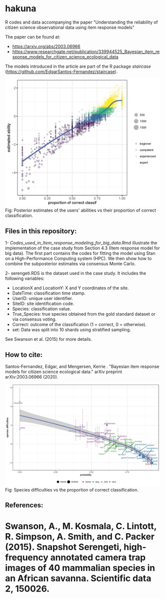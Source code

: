 # hakuna
R codes and data accompanying the paper "Understanding the reliability of citizen science observational data using item response models"

The paper can be found at:

* https://arxiv.org/abs/2003.06966
* https://www.researchgate.net/publication/339944525_Bayesian_item_response_models_for_citizen_science_ecological_data

The models introduced in the article are part of the R package *staircase* (https://github.com/EdgarSantos-Fernandez/staircase).




![Alt text](https://github.com/EdgarSantos-Fernandez/hakuna/blob/master/seren_abil.jpg?raw=true "Title")
Fig: Posterior estimates of the users' abilities vs their proportion of correct classification.



## Files in this repository:

1- _Codes_used_in_Item_response_modeling_for_big_data.Rmd_ illustrate the implementation of the case study from  Section 4.3 (Item response model for big data).
The first part contains the codes for fitting the model using Stan on a High-Performance Computing system (HPC).
We then show how to combine the subposterior estimates via consensus Monte Carlo.


2- serengeti.RDS is the dataset used in the case study. 
It includes the following variables:
-	LocationX and LocationY: X and Y coordinates of the site.
- DateTime: classification time stamp.
-	UserID: unique user identifier.
-	SiteID: site identification code.
- Species: classification value. 
-	True_Species: true species obtained from the gold standard dataset or via consensus voting.
-	Correct: outcome of the classification (1 = correct, 0 = otherwise).
- set: Data was split into 10 shards using stratified sampling. 

See Swanson et al. (2015) for more details.

## How to cite:
Santos-Fernandez, Edgar, and Mengersen, Kerrie . "Bayesian item response models for citizen science ecological data." arXiv preprint arXiv:2003.06966 (2020).


![Alt text](https://github.com/EdgarSantos-Fernandez/hakuna/blob/master/prob_vs_species.jpg?raw=true "Title")
Fig: Species difficulties vs the proportion of correct classification.

## References:

Swanson, A., M. Kosmala, C. Lintott, R. Simpson, A. Smith, and C. Packer (2015).
Snapshot Serengeti, high-frequency annotated camera trap images of 40 mammalian species in an African savanna. Scientific data 2, 150026.
=======


